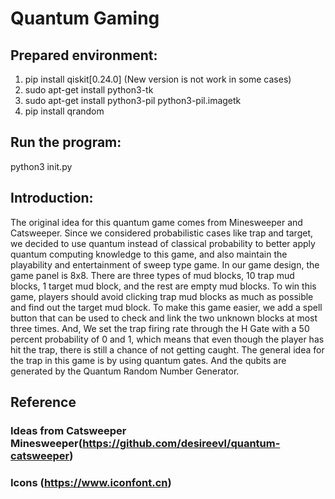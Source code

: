 # Quantum Gaming
## Prepared environment:
1. pip install qiskit[0.24.0]  (New version is not work in some cases)
2. sudo apt-get install python3-tk
3. sudo apt-get install python3-pil python3-pil.imagetk
4. pip install qrandom

## Run the program:
python3 init.py

## Introduction:
The original idea for this quantum game comes from Minesweeper and Catsweeper. Since we considered  probabilistic cases like trap and target, we decided to use quantum instead of classical probability to better apply quantum computing knowledge to this game, and also maintain the playability and entertainment of sweep type game. In our game design, the game panel is 8x8. There are three types of mud blocks, 10 trap mud blocks, 1 target mud block, and the rest are empty mud blocks. To win this game, players should avoid clicking trap mud blocks as much as possible and find out the target mud block. To make this game easier, we add a spell button that can be used to check and link the two unknown blocks at most  three times. And, We set the trap firing rate through the H Gate with a 50 percent probability of 0 and 1, which means that even though the player has hit the trap, there is still a chance of not getting caught. The general idea for the trap in this game is by using  quantum gates. And the qubits are generated by the Quantum Random Number Generator.

## Reference
### Ideas from Catsweeper Minesweeper(https://github.com/desireevl/quantum-catsweeper)
### Icons (https://www.iconfont.cn)
